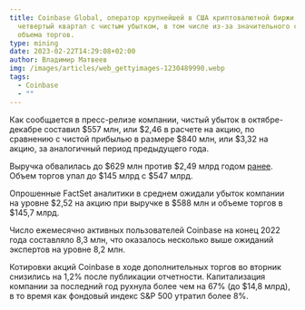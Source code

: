 ```yaml
---
title: Coinbase Global, оператор крупнейшей в США криптовалютной биржи, завершил
  четвертый квартал с чистым убытком, в том числе из-за значительного снижения
  объема торгов.
type: mining
date: 2023-02-22T14:29:08+02:00
author: Владимир Матвеев
img: /images/articles/web_gettyimages-1230489990.webp
tags:
  - Coinbase
  - ""
---
```

Как сообщается в пресс-релизе компании, чистый убыток в октябре-декабре составил $557 млн, или $2,46 в расчете на акцию, по сравнению с чистой прибылью в размере $840 млн, или $3,32 на акцию, за аналогичный период предыдущего года.

Выручка обвалилась до $629 млн против $2,49 млрд годом [ранее](https://investor.coinbase.com/home/default.aspx). Объем торгов упал до $145 млрд с $547 млрд.

Опрошенные FactSet аналитики в среднем ожидали убыток компании на уровне $2,52 на акцию при выручке в $588 млн и объеме торгов в $145,7 млрд.

Число ежемесячно активных пользователей Coinbase на конец 2022 года составляло 8,3 млн, что оказалось несколько выше ожиданий экспертов на уровне 8,2 млн.

Котировки акций Coinbase в ходе дополнительных торгов во вторник снизились на 1,2% после публикации отчетности. Капитализация компании за последний год рухнула более чем на 67% (до $14,8 млрд), в то время как фондовый индекс S&P 500 утратил более 8%.